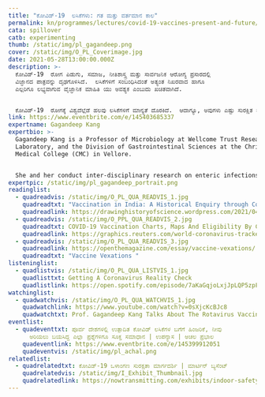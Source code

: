 ```yaml
---
title: "ಕೋವಿಡ್-19‌  ಲಸಿಕೆಗಳು: ಗತ ಮತ್ತು ವರ್ತಮಾನ ಕಾಲ"
permalink: kn/programmes/lectures/covid-19-vaccines-present-and-future/
cata: spillover
catb: experimenting
thumb: /static/img/pl_gagandeep.png
cover: /static/img/O_PL_Coverimage.jpg
date: 2021-05-28T13:00:00.000Z
description: >-
  ಕೋವಿಡ್-19‌  ರೋಗ ಪಿಡುಗು, ಸಮಾಜ, ನೀತಿಶಾಸ್ತ್ರ ಮತ್ತು ಸಾರ್ವಜನಿಕ ಆರೋಗ್ಯ ಪ್ರಸಾರದಲ್ಲಿ
  ವಿಜ್ಞಾನದ ಪಾತ್ರವನ್ನು ದೃಢಗೊಳಿಸಿದೆ.  ಲಸಿಕೆಗಳಿಗೆ ಸಂಬಂಧಿಸಿದಂತೆ ಅತ್ಯಂತ ನಿಖರವಾದ ಹಾಗೂ
  ಎಲ್ಲರಿಗೂ ಲಭ್ಯವಾಗುವ ವೈಜ್ಞಾನಿಕ ಮಾಹಿತಿ ಯು ಅವಶ್ಯಕ ಎಂಬುದು ಖಚಿತವಾಗಿದೆ.


  ಕೋವಿಡ್-19‌  ರೋಗಕ್ಕೆ ವಿಶ್ವದೆಲ್ಲೆಡೆ ಹಲವು ಲಸಿಕೆಗಳಿಗೆ ಮಾನ್ಯತೆ ದೊರಕಿದೆ.  ಆದಾಗ್ಯೂ, ಅವುಗಳು ಎಷ್ಟು ಸುರಕ್ಷಿತ ಮತ್ತು ಪರಿಣಾಮಕಾರಿ, ಅಲ್ಲದೇ ರೂಪಾಂತರಣಗಳು ಹುಟ್ಟಿಕೊಂಡಿರುವ ಕಾರಣ ಭವಿಷ್ಯತ್ತಿನಲ್ಲಿ ಏನು ಕಾದಿದೆ ಎಂಬುದರ ಬಗೆಗೆ ಪ್ರಶ್ನೆಗಳು ಹುಟ್ಟಿವೆ. ಕೋವಿಡ್-19‌ ಲಸಿಕೆ ಕುರಿತಂತಹ ಹಿಂಜರಿಕೆಯನ್ನು ನಿವಾರಿಸಲು, ಈ ಲಸಿಕೆಯ ತಯಾರಿಕೆಯ ಹಿಂದೆ ಅಡಗಿರುವ ಪ್ರಕ್ರಿಯೆಗಳನ್ನು, ಭಾಷಣದ ಮೂಲಕ ಡಾ.ಕಾಂಗ್‌ ಅವರು ತಿಳಿಸಲಿದ್ದಾರೆ.  ಲಸಿಕೆಯ ಕಾರ್ಯಪ್ರಣಾಲಿಕೆ, ಪರಿಮಿತಿಯ ಬಗ್ಗೆ ಹಾಗೂ ವರ್ತಮಾನದಲ್ಲಿ ನೆಡೆದಿರುವ ಜಾಗತಿಕ ಲಸಿಕಾ ಅಭಿಯಾನದಲ್ಲಿ ನಮ್ಮ ಪಾತ್ರವನ್ನು ವಿವರಿಸುತ್ತಾರೆ.
link: https://www.eventbrite.com/e/145403685337
expertname: Gagandeep Kang
expertbio: >-
  Gagandeep Kang is a Professor of Microbiology at Wellcome Trust Research
  Laboratory, and the Division of Gastrointestinal Sciences at the Christian
  Medical College (CMC) in Vellore. 


  She and her conduct inter-disciplinary research on enteric infections and child health. They work on gut infections in children, nutrition, water and sanitation. Their team does everything from geographic information systems to human immunology. They have evaluated vaccines in pre-clinical and clinical phase 1-3 studies for rotavirus and cholera, and are now working on typhoid and SARS-CoV2.
expertpic: /static/img/pl_gagandeep_portrait.png
readinglist:
  - quadreadvis: /static/img/O_PL_QUA_READVIS_1.jpg
    quadreadtxt: "Vaccination in India: A Historical Enquiry through Comics"
    quadreadlink: https://drawinghistoryofscience.wordpress.com/2021/04/01/vaccination-in-india-a-historical-inquiry-through-comics/
  - quadreadvis: /static/img/O_PPL_QUA_READVIS_2.jpg
    quadreadtxt: COVID-19 Vaccination Charts, Maps And Eligibility By Country
    quadreadlink: https://graphics.reuters.com/world-coronavirus-tracker-and-maps/vaccination-rollout-and-access/
  - quadreadvis: /static/img/O_PL_QUA_READVIS_3.jpg
    quadreadlink: https://openthemagazine.com/essay/vaccine-vexations/
    quadreadtxt: "Vaccine Vexations "
listeninglist:
  - quadlistvis: /static/img/O_PL_QUA_LISTVIS_1.jpg
    quadlisttxt: Getting A Coronavirus Reality Check
    quadlistlink: https://open.spotify.com/episode/7aKaGqjoLxjJpLQP5zpFD4
watchinglist:
  - quadwatchvis: /static/img/O_PL_QUA_WATCHVIS_1.jpg
    quadwatchlink: https://www.youtube.com/watch?v=0sXjcKcBJc8
    quadwatchtxt: Prof. Gagandeep Kang Talks About The Rotavirus Vaccine Story
eventlist:
  - quadeventtxt: ಪೂರ್ವ ದೇಶಗಳಲ್ಲಿ ಉತ್ಪಾದಿತ ಕೋವಿಡ್‌ ಲಸಿಕೆಗಳ ಬಗೆಗೆ ಹಿಂಜರಿಕೆ, ನೀವು
      ಅರಿಯಲು ಬಯಸಿದ್ದ ಎಲ್ಲಾ ಪ್ರಶ್ನೆಗಳಿಗೂ ಸೂಕ್ತ ಸಮಾಧಾನ | ಉಪನ್ಯಾಸ | ಅಚಲ ಪ್ರಭಾಲ
    quadeventlink: https://www.eventbrite.com/e/145399912051
    quadeventvis: /static/img/pl_achal.png
relatedlist:
  - quadrelatedtxt: ಕೋವಿಡ್-19 ‌ಒಳಾಂಗಣ ಸುರಕ್ಷತಾ ಮಾರ್ಗದರ್ಶಿ | ಮಾರ್ಟಿನ್‌ ಬ್ಯಸೆಂಟ್
    quadrelatedvis: /static/img/I_Exhibit_Thumbnail.jpg
    quadrelatedlink: https://nowtransmitting.com/exhibits/indoor-safety-guidelines/
---
```

